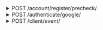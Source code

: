 <details>
<summary>POST /account/register/precheck/</summary>
Check username availability. Used when creating an account

__responses__

- 200:free - Username free
Username free

The username checked is not in use and can be registered

```JSON
{
    "data": {},
    "success": 1
}
```

- 200:invalid - Username invalid
Username invalid

The username supplied is not valid. This can be because of length, or because of invalid characters like spaces

```JSON
{
    "success": 0,
    "error": {
        "code": 1401,
        "message": "invalid username"
    }
}
```

- 200:taken - Username taken
Username taken

The username checked is in use already

```JSON
{
    "success": 0,
    "error": {
        "code": 1402,
        "message": "username is already in use"
    }
}
```


</details>


<details>
<summary>POST /authenticate/google/</summary>
Post a google token for user authentication. This is for new and existing accounts

__responses__

- 200:no account - No Such Account
No Such Account

No account exists attached to this google user, and one should be created

```JSON
{
    "success": 0,
    "error": {
        "code": 1305,
        "message": "account not found"
    }
}
```


</details>


<details>
<summary>POST /client/event/</summary>
Likely has to do with event tracking. Appears to always ratelimit me

```JSON
{
    "eventData": {
        "os": "android"
    },
    "eventType": "appOpen"
}
```

__responses__

- 429 - Ratelimited
Ratelimited

The request was not accepted becuase of ratelimiting. Appears to always happen


</details>
